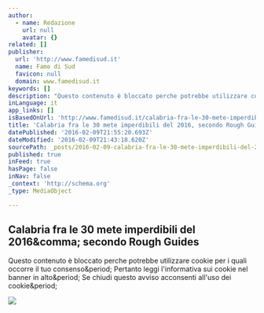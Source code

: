 ```yaml
---
author:
  - name: Redazione
    url: null
    avatar: {}
related: []
publisher:
  url: 'http://www.famedisud.it'
  name: Fame di Sud
  favicon: null
  domain: www.famedisud.it
keywords: []
description: "Questo contenuto è bloccato perche potrebbe utilizzare cookie per i quali occorre il tuo consenso. Pertanto leggi l'informativa sui cookie nel banner in alto. Se chiudi questo avviso acconsenti all'uso dei cookie."
inLanguage: it
app_links: []
isBasedOnUrl: 'http://www.famedisud.it/calabria-fra-le-30-mete-imperdibili-del-2016-secondo-rough-guides/'
title: 'Calabria fra le 30 mete imperdibili del 2016, secondo Rough Guides'
datePublished: '2016-02-09T21:55:20.693Z'
dateModified: '2016-02-09T21:43:18.620Z'
sourcePath: _posts/2016-02-09-calabria-fra-le-30-mete-imperdibili-del-2016-secondo-rough.md
published: true
inFeed: true
hasPage: false
inNav: false
_context: 'http://schema.org'
_type: MediaObject

---
```

<article style=""><h1>Calabria fra le 30 mete imperdibili del 2016&amp;comma; secondo Rough Guides</h1><p>Questo contenuto è bloccato perche potrebbe utilizzare cookie per i quali occorre il tuo consenso&amp;period; Pertanto leggi l'informativa sui cookie nel banner in alto&amp;period; Se chiudi questo avviso acconsenti all'uso dei cookie&amp;period;</p><img src="http://www.famedisud.it/wp-content/uploads/2016/02/calabria_rough_guides.jpg" /></article>